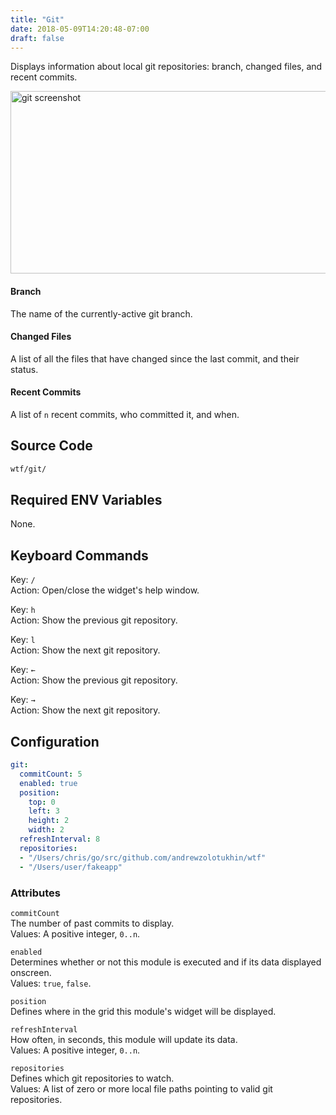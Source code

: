 ```yaml
---
title: "Git"
date: 2018-05-09T14:20:48-07:00
draft: false
---
```


Displays information about local git repositories: branch, changed
files, and recent commits.

<img src="/imgs/modules/git.png" width="720" height="292" alt="git screenshot" />

#### Branch

The name of the currently-active git branch.

#### Changed Files

A list of all the files that have changed since the last
commit, and their status.

#### Recent Commits

A list of `n` recent commits, who committed it, and when.

## Source Code

```bash
wtf/git/
```

## Required ENV Variables

None.

## Keyboard Commands

<span class="caption">Key:</span> `/` <br />
<span class="caption">Action:</span> Open/close the widget's help window.

<span class="caption">Key:</span> `h` <br />
<span class="caption">Action:</span> Show the previous git repository.

<span class="caption">Key:</span> `l` <br />
<span class="caption">Action:</span> Show the next git repository.

<span class="caption">Key:</span> `←` <br />
<span class="caption">Action:</span> Show the previous git repository.

<span class="caption">Key:</span> `→` <br />
<span class="caption">Action:</span> Show the next git repository.

## Configuration

```yaml
git:
  commitCount: 5
  enabled: true
  position:
    top: 0
    left: 3
    height: 2
    width: 2
  refreshInterval: 8
  repositories:
  - "/Users/chris/go/src/github.com/andrewzolotukhin/wtf"
  - "/Users/user/fakeapp"
```

### Attributes

`commitCount` <br />
The number of past commits to display. <br />
Values: A positive integer, `0..n`.

`enabled` <br />
Determines whether or not this module is executed and if its data displayed onscreen. <br />
Values: `true`, `false`.

`position` <br />
Defines where in the grid this module's widget will be displayed. <br />

`refreshInterval` <br />
How often, in seconds, this module will update its data. <br />
Values: A positive integer, `0..n`.

`repositories` <br />
Defines which git repositories to watch. <br />
Values: A list of zero or more local file paths pointing to valid git repositories.
